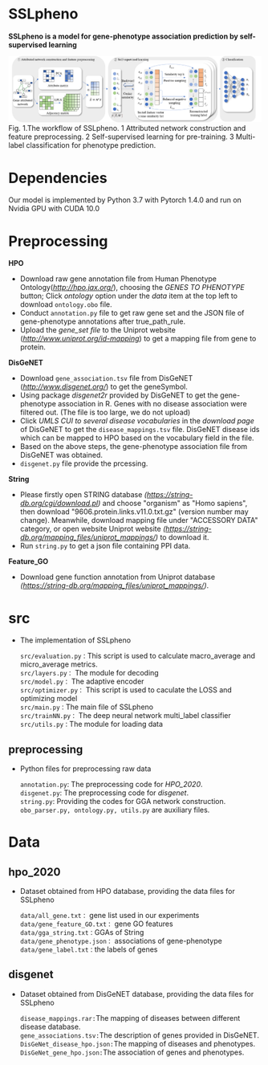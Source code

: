 # SSLpheno
**SSLpheno is a model for gene-phenotype association prediction by self-supervised learning**

<img src="https://github.com/bixuehua/SSLpheno/blob/main/Fig1.png">
Fig. 1.The workflow of SSLpheno. 1 Attributed network construction and feature preprocessing. 2 Self-supervised learning for pre-training. 3 Multi-label classification for phenotype prediction.

# Dependencies
Our model is implemented by Python 3.7 with Pytorch 1.4.0 and run on Nvidia GPU with CUDA 10.0

# Preprocessing
**HPO**
  * Download raw gene annotation file from Human Phenotype Ontology(_http://hpo.jax.org/_), choosing the _GENES TO PHENOTYPE_ button; Click _ontology_ option under the _data_ item at the top left to download ``ontology.obo`` file.<br>
  * Conduct ``annotation.py`` file to get raw gene set and the JSON file of gene-phenotype annotations after true_path_rule.<br>
  * Upload the _gene_set file_ to the Uniprot website (_http://www.uniprot.org/id-mapping_) to get a mapping file from gene to protein.<br>
  
**DisGeNET**
  * Download ``gene_association.tsv`` file from DisGeNET (_http://www.disgenet.org/_) to get the geneSymbol.<br>
  * Using package _disgenet2r_ provided by DisGeNET to get the gene-phenotype association in R. Genes with no disease association were filtered out. (The file is too large, we do not upload)<br>
  * Click _UMLS CUI to several disease vocabularies_ in the _download page_ of DisGeNET to get the ``disease_mappings.tsv`` file. DisGeNET disease ids which can be mapped to HPO based on the vocabulary field in the file.<br>
  * Based on the above steps, the gene-phenotype association file from DisGeNET was obtained.<br>
  * ``disgenet.py`` file provide the prcessing.<br>
  
**String**
  * Please firstly open STRING database _(https://string-db.org/cgi/download.pl)_ and choose "organism" as "Homo sapiens", then download "9606.protein.links.v11.0.txt.gz" (version number may change). Meanwhile, download mapping file under "ACCESSORY DATA" category, or open website Uniprot website _(https://string-db.org/mapping_files/uniprot_mappings/)_ to download it. <br>
  * Run ``string.py`` to get a json file containing PPI data.<br>
  
**Feature_GO**
  * Download gene function annotation from Uniprot database _(https://string-db.org/mapping_files/uniprot_mappings/)_.<br>
  
# src
* The implementation of SSLpheno

    ``src/evaluation.py：``This script is used to calculate macro_average and micro_average metrics.    
    ``src/layers.py：`` The module for decoding    
    ``src/model.py：`` The adaptive encoder     
    ``src/optimizer.py：`` This script is used to caculate the LOSS and optimizing model    
    ``src/main.py：``The main file of SSLpheno    
    ``src/trainNN.py：`` The deep neural network multi_label classifier    
    ``src/utils.py：``The module for loading data
	
## preprocessing
  * Python files for preprocessing raw data
  
    ``annotation.py``: The preprocessing code for _HPO_2020_.<br>
    ``disgenet.py``: The preprocessing code for _disgenet_.<br>
    ``string.py``: Providing the codes for GGA network construction.<br>
    ``obo_parser.py, ontology.py, utils.py`` are auxiliary files.
  
# Data
## hpo_2020
  * Dataset obtained from HPO database, providing the data files for SSLpheno 

    ``data/all_gene.txt：`` gene list used in our experiments   
    ``data/gene_feature_GO.txt：`` gene GO features    
    ``data/gga_string.txt：``GGAs of String    
    ``data/gene_phenotype.json：`` associations of gene-phenotype    
    ``data/gene_label.txt：``the labels of genes     
	
## disgenet
  * Dataset obtained from DisGeNET database, providing the data files for SSLpheno 
    
    ``disease_mappings.rar:``The mapping of diseases between different disease database.<br>
    ``gene_associations.tsv:``The description of genes provided in DisGeNET.<br>
    ``DisGeNet_disease_hpo.json:``The mapping of diseases and phenotypes.<br>
    ``DisGeNet_gene_hpo.json:``The association of genes and phenotypes.<br>
